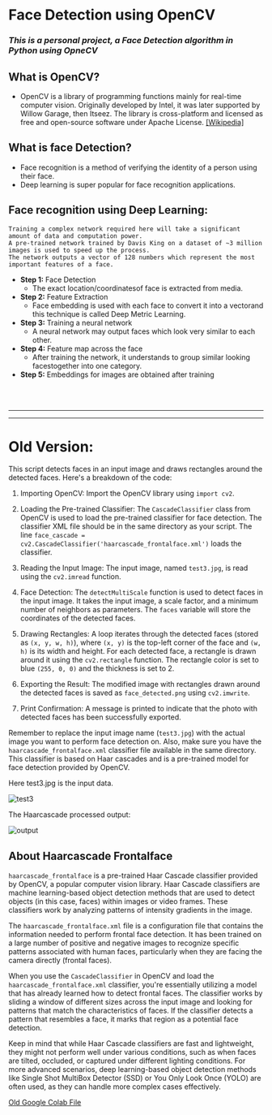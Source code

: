 # Face Detection using OpenCV
### *This is a personal project, a Face Detection algorithm in Python using OpneCV*

## What is OpenCV?
- OpenCV is a library of programming functions mainly for real-time computer vision. Originally developed by Intel, it was later supported by Willow Garage, then Itseez. The library is cross-platform and licensed as free and open-source software under Apache License.
  [[Wikipedia]](https://en.wikipedia.org/wiki/OpenCV)

## What is face Detection?
- Face recognition is a method of verifying the identity of a person using their face.
- Deep learning is super popular for face recognition applications.

## Face recognition using Deep Learning:
```
Training a complex network required here will take a significant amount of data and computation power.
A pre-trained network trained by Davis King on a dataset of ~3 million images is used to speed up the process.
The network outputs a vector of 128 numbers which represent the most important features of a face.
```

- **Step 1:** Face Detection
  - The exact location/coordinatesof face is extracted from media.
- **Step 2:** Feature Extraction
  - Face embedding is used with each face to convert it into a vectorand this technique is called Deep Metric Learning.
- **Step 3:** Training a neural network
  - A neural network may output faces which look very similar to each other.
- **Step 4:** Feature map across the face
  - After training the network, it understands to group similar looking facestogether into one category.
- **Step 5:** Embeddings for images are obtained after training
<br>
<br>

---
---
# Old Version:

This script detects faces in an input image and draws rectangles around the detected faces. Here's a breakdown of the code:

1. Importing OpenCV: Import the OpenCV library using `import cv2`.

2. Loading the Pre-trained Classifier: The `CascadeClassifier` class from OpenCV is used to load the pre-trained classifier for face detection. The classifier XML file should be in the same directory as your script. The line `face_cascade = cv2.CascadeClassifier('haarcascade_frontalface.xml')` loads the classifier.

3. Reading the Input Image: The input image, named `test3.jpg`, is read using the `cv2.imread` function.

4. Face Detection: The `detectMultiScale` function is used to detect faces in the input image. It takes the input image, a scale factor, and a minimum number of neighbors as parameters. The `faces` variable will store the coordinates of the detected faces.

5. Drawing Rectangles: A loop iterates through the detected faces (stored as `(x, y, w, h)`), where `(x, y)` is the top-left corner of the face and `(w, h)` is its width and height. For each detected face, a rectangle is drawn around it using the `cv2.rectangle` function. The rectangle color is set to blue `(255, 0, 0)` and the thickness is set to 2.

6. Exporting the Result: The modified image with rectangles drawn around the detected faces is saved as `face_detected.png` using `cv2.imwrite`.

7. Print Confirmation: A message is printed to indicate that the photo with detected faces has been successfully exported.

Remember to replace the input image name (`test3.jpg`) with the actual image you want to perform face detection on. Also, make sure you have the `haarcascade_frontalface.xml` classifier file available in the same directory. This classifier is based on Haar cascades and is a pre-trained model for face detection provided by OpenCV.

Here test3.jpg is the input data.

![test3](Old-Version/test3.jpg)

The Haarcascade processed output:

![output](Old-Version/face_detected-(1).png)

## About Haarcascade Frontalface

`haarcascade_frontalface` is a pre-trained Haar Cascade classifier provided by OpenCV, a popular computer vision library. Haar Cascade classifiers are machine learning-based object detection methods that are used to detect objects (in this case, faces) within images or video frames. These classifiers work by analyzing patterns of intensity gradients in the image.

The `haarcascade_frontalface.xml` file is a configuration file that contains the information needed to perform frontal face detection. It has been trained on a large number of positive and negative images to recognize specific patterns associated with human faces, particularly when they are facing the camera directly (frontal faces).

When you use the `CascadeClassifier` in OpenCV and load the `haarcascade_frontalface.xml` classifier, you're essentially utilizing a model that has already learned how to detect frontal faces. The classifier works by sliding a window of different sizes across the input image and looking for patterns that match the characteristics of faces. If the classifier detects a pattern that resembles a face, it marks that region as a potential face detection.

Keep in mind that while Haar Cascade classifiers are fast and lightweight, they might not perform well under various conditions, such as when faces are tilted, occluded, or captured under different lighting conditions. For more advanced scenarios, deep learning-based object detection methods like Single Shot MultiBox Detector (SSD) or You Only Look Once (YOLO) are often used, as they can handle more complex cases effectively.


[Old Google Colab File](https://colab.research.google.com/drive/1xGTUCZYVUExRcsMH_h-o8XjAPBpamNRd?usp=sharing)
